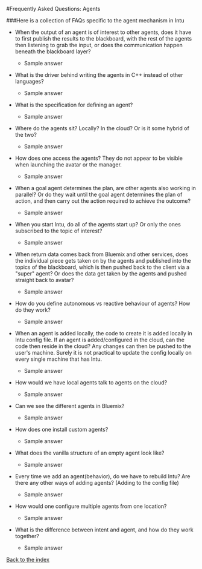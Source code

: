 #Frequently Asked Questions: Agents

###Here is a collection of FAQs specific to the agent mechanism in Intu

* When the output of an agent is of interest to other agents, does it have to first publish the results to the blackboard, with the rest of the agents then listening to grab the input, or does the communication happen beneath the blackboard layer?
  * Sample answer

* What is the driver behind writing the agents in C++ instead of other languages?
  * Sample answer

* What is the specification for defining an agent?
  * Sample answer

* Where do the agents sit? Locally? In the cloud? Or is it some hybrid of the two?
  * Sample answer

* How does one access the agents? They do not appear to be visible when launching the avatar or the manager.
  * Sample answer

* When a goal agent determines the plan, are other agents also working in parallel? Or do they wait until the goal agent determines the plan of action, and then carry out the action required to achieve the outcome?
  * Sample answer

* When you start Intu, do all of the agents start up? Or only the ones subscribed to the topic of interest?
  * Sample answer

* When return data comes back from Bluemix and other services, does the individual piece gets taken on by the agents and published into the topics of the blackboard, which is then pushed back to the client via a "super" agent? Or does the data get taken by the agents and pushed straight back to avatar?
  * Sample answer

* How do you define autonomous vs reactive behaviour of agents? How do they work?
  * Sample answer

* When an agent is added locally, the code to create it is added locally in Intu config file. If an agent is added/configured in the cloud, can the code then reside in the cloud? Any changes can then be pushed to the user's machine. Surely it is not practical to update the config locally on every single machine that has Intu.
  * Sample answer

* How would we have local agents talk to agents on the cloud?
  * Sample answer

* Can we see the different agents in Bluemix?
  * Sample answer

* How does one install custom agents?
  * Sample answer

* What does the vanilla structure of an empty agent look like?
  * Sample answer

* Every time we add an agent(behavior), do we have to rebuild Intu? Are there any other ways of adding agents? (Adding to the config file)
  * Sample answer

* How would one configure multiple agents from one location?
  * Sample answer

* What is the difference between intent and agent, and how do they work together?
  * Sample answer

[Back to the index](../../README.md)
